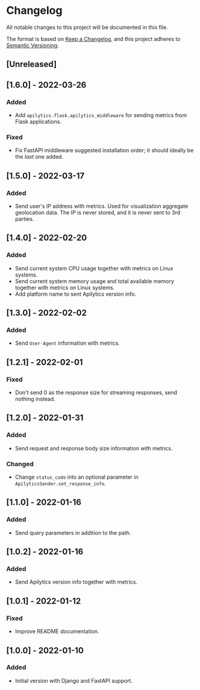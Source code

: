 # Changelog

All notable changes to this project will be documented in this file.

The format is based on [Keep a Changelog](https://keepachangelog.com/en/1.0.0/),
and this project adheres to [Semantic Versioning](https://semver.org/spec/v2.0.0.html).

## [Unreleased]

## [1.6.0] - 2022-03-26

### Added

- Add `apilytics.flask.apilytics_middleware` for sending metrics from Flask applications.

### Fixed

- Fix FastAPI middleware suggested installation order; it should ideally be the *last* one added.

## [1.5.0] - 2022-03-17

### Added

- Send user's IP address with metrics. Used for visualization aggregate geolocation data.
  The IP is never stored, and it is never sent to 3rd parties.

## [1.4.0] - 2022-02-20

### Added

- Send current system CPU usage together with metrics on Linux systems.
- Send current system memory usage and total available memory together with metrics on Linux systems.
- Add platform name to sent Apilytics version info.

## [1.3.0] - 2022-02-02

### Added

- Send `User-Agent` information with metrics.

## [1.2.1] - 2022-02-01

### Fixed

- Don't send 0 as the response size for streaming responses, send nothing instead.

## [1.2.0] - 2022-01-31

### Added

- Send request and response body size information with metrics.

### Changed

- Change `status_code` into an optional parameter in `ApilyticsSender.set_response_info`.

## [1.1.0] - 2022-01-16

### Added

- Send query parameters in addition to the path.

## [1.0.2] - 2022-01-16

### Added

- Send Apilytics version info together with metrics.

## [1.0.1] - 2022-01-12

### Fixed

- Improve README documentation.

## [1.0.0] - 2022-01-10

### Added

- Initial version with Django and FastAPI support.
